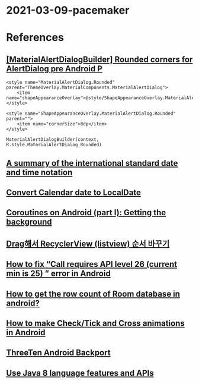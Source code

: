 # 2021-03-09-pacemaker

# References
## [[MaterialAlertDialogBuilder] Rounded corners for AlertDialog pre Android P](https://github.com/material-components/material-components-android/issues/539)
```
<style name="MaterialAlertDialog.Rounded" parent="ThemeOverlay.MaterialComponents.MaterialAlertDialog">
    <item name="shapeAppearanceOverlay">@style/ShapeAppearanceOverlay.MaterialAlertDialog.Rounded</item>
</style>
```
```
<style name="ShapeAppearanceOverlay.MaterialAlertDialog.Rounded" parent="">
    <item name="cornerSize">8dp</item>
</style>
```
`MaterialAlertDialogBuilder(context, R.style.MaterialAlertDialog_Rounded)`

## [A summary of the international standard date and time notation](https://www.cl.cam.ac.uk/~mgk25/iso-time.html)
## [Convert Calendar date to LocalDate](https://stackoverflow.com/questions/48983572/convert-calendar-date-to-localdate)
## [Coroutines on Android (part I): Getting the background](https://medium.com/androiddevelopers/coroutines-on-android-part-i-getting-the-background-3e0e54d20bb)
## [Drag해서 RecyclerView (listview) 순서 바꾸기](https://developer88.tistory.com/102)
## [How to fix “Call requires API level 26 (current min is 25) ” error in Android](https://stackoverflow.com/questions/56695997/how-to-fix-call-requires-api-level-26-current-min-is-25-error-in-android)
## [How to get the row count of Room database in android?](https://stackoverflow.com/questions/52057041/how-to-get-the-row-count-of-room-database-in-android)
## [How to make Check/Tick and Cross animations in Android](https://www.geeksforgeeks.org/how-to-make-check-tick-and-cross-animations-in-android/)
## [ThreeTen Android Backport](https://github.com/JakeWharton/ThreeTenABP)
## [Use Java 8 language features and APIs](https://developer.android.com/studio/write/java8-support#library-desugaring)

